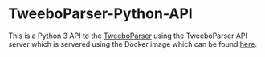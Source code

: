 # TweeboParser-Python-API

This is a Python 3 API to the [TweeboParser](https://github.com/apmoore1/TweeboParser) using the TweeboParser API server which is servered using the Docker image which can be found [here](https://github.com/apmoore1/TweeboParserDocker).
